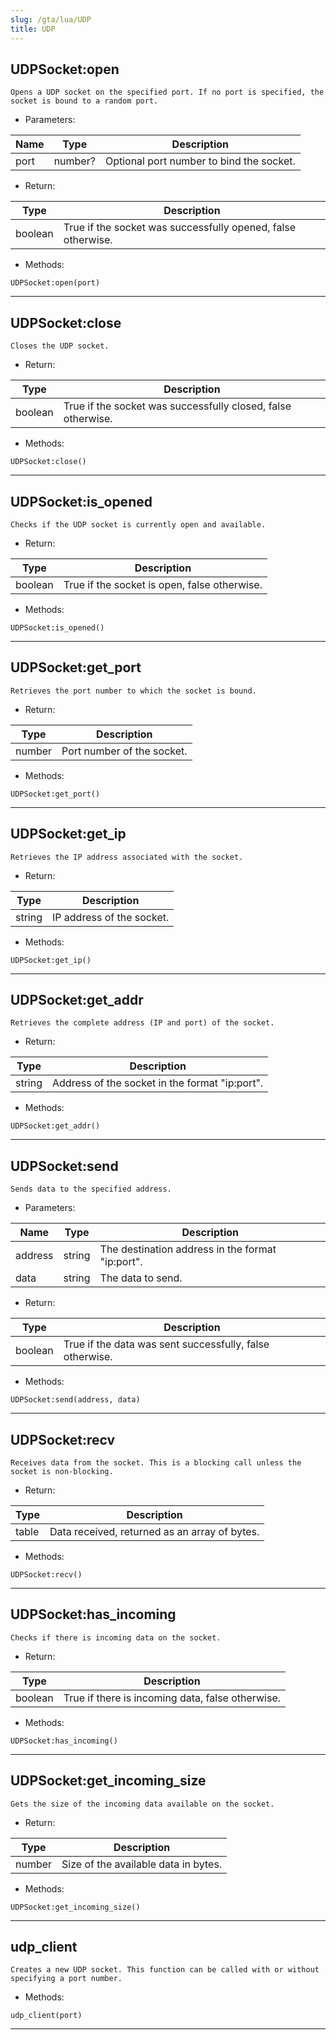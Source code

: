 ```yaml
---
slug: /gta/lua/UDP
title: UDP
---
```


## UDPSocket:open
`Opens a UDP socket on the specified port. If no port is specified, the socket is bound to a random port.`
- Parameters:

 | Name | Type | Description |
 | --- | --- | --- |
 | port | number? | Optional port number to bind the socket. |

- Return:

 | Type | Description |
 | --- | --- |
 | boolean | True if the socket was successfully opened, false otherwise. |

- Methods:

`UDPSocket:open(port)`

---

## UDPSocket:close
`Closes the UDP socket.`
- Return:

 | Type | Description |
 | --- | --- |
 | boolean | True if the socket was successfully closed, false otherwise. |

- Methods:

`UDPSocket:close()`

---

## UDPSocket:is_opened
`Checks if the UDP socket is currently open and available.`
- Return:

 | Type | Description |
 | --- | --- |
 | boolean | True if the socket is open, false otherwise. |

- Methods:

`UDPSocket:is_opened()`

---

## UDPSocket:get_port
`Retrieves the port number to which the socket is bound.`
- Return:

 | Type | Description |
 | --- | --- |
 | number | Port number of the socket. |

- Methods:

`UDPSocket:get_port()`

---

## UDPSocket:get_ip
`Retrieves the IP address associated with the socket.`
- Return:

 | Type | Description |
 | --- | --- |
 | string | IP address of the socket. |

- Methods:

`UDPSocket:get_ip()`

---

## UDPSocket:get_addr
`Retrieves the complete address (IP and port) of the socket.`
- Return:

 | Type | Description |
 | --- | --- |
 | string | Address of the socket in the format "ip:port". |

- Methods:

`UDPSocket:get_addr()`

---

## UDPSocket:send
`Sends data to the specified address.`
- Parameters:

 | Name | Type | Description |
 | --- | --- | --- |
 | address | string | The destination address in the format "ip:port". |
 | data | string | The data to send. |

- Return:

 | Type | Description |
 | --- | --- |
 | boolean | True if the data was sent successfully, false otherwise. |

- Methods:

`UDPSocket:send(address, data)`

---

## UDPSocket:recv
`Receives data from the socket. This is a blocking call unless the socket is non-blocking.`
- Return:

 | Type | Description |
 | --- | --- |
 | table | Data received, returned as an array of bytes. |

- Methods:

`UDPSocket:recv()`

---

## UDPSocket:has_incoming
`Checks if there is incoming data on the socket.`
- Return:

 | Type | Description |
 | --- | --- |
 | boolean | True if there is incoming data, false otherwise. |

- Methods:

`UDPSocket:has_incoming()`

---

## UDPSocket:get_incoming_size
`Gets the size of the incoming data available on the socket.`
- Return:

 | Type | Description |
 | --- | --- |
 | number | Size of the available data in bytes. |

- Methods:

`UDPSocket:get_incoming_size()`

---

## udp_client
`Creates a new UDP socket. This function can be called with or without specifying a port number.`

- Methods:

`udp_client(port)`

---

